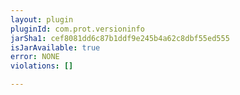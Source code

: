 ```yaml
---
layout: plugin
pluginId: com.prot.versioninfo
jarSha1: cef8081dd6c87b1ddf9e245b4a62c8dbf55ed555
isJarAvailable: true
error: NONE
violations: []

---
```

